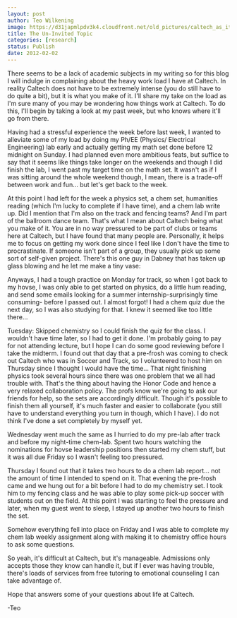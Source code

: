 ```yaml
---
layout: post
author: Teo Wilkening
image: https://d31japmlpdv3k4.cloudfront.net/old_pictures/caltech_as_it_happens/6a0105349b8251970b01676157411b970b.jpg
title: The Un-Invited Topic
categories: [research]
status: Publish
date: 2012-02-02
---
```



There seems to be a lack of academic subjects in my writing so for this blog I will indulge in complaining about the heavy work load I have at Caltech. In reality Caltech does not have to be extremely intense (you do still have to do quite a bit), but it is what you make of it. I'll share my take on the load as I'm sure many of you may be wondering how things work at Caltech. To do this, I'll begin by taking a look at my past week, but who knows where it'll go from there.

  Having had a stressful experience the week before last week, I wanted to alleviate some of my load by doing my Ph/EE (Physics/ Electrical Engineering) lab early and actually getting my math set done before 12 midnight on Sunday. I had planned even more ambitious feats, but suffice to say that it seems like things take longer on the weekends and though I did finish the lab, I went past my target time on the math set. It wasn't as if I was sitting around the whole weekend though, I mean, there is a trade-off between work and fun... but let's get back to the week.

  At this point I had left for the week a physics set, a chem set, humanities reading (which I'm lucky to complete if I have time), and a chem lab write up. Did I mention that I'm also on the track and fencing teams? And I'm part of the ballroom dance team. That's what I mean about Caltech being what you make of it. You are in no way pressured to be part of clubs or teams here at Caltech, but I have found that many people are. Personally, it helps me to focus on getting my work done since I feel like I don't have the time to procrastinate. If someone isn't part of a group, they usually pick up some sort of self-given project. There's this one guy in Dabney that has taken up glass blowing and he let me make a tiny vase:

Anyways, I had a tough practice on Monday for track, so when I got back to my hovse, I was only able to get started on physics, do a little hum reading, and send some emails looking for a summer internship-surprisingly time consuming- before I passed out. I almost forgot! I had a chem quiz due the next day, so I was also studying for that. I knew it seemed like too little there...

Tuesday: Skipped chemistry so I could finish the quiz for the class. I wouldn't have time later, so I had to get it done. I'm probably going to pay for not attending lecture, but I hope I can do some good reviewing before I take the midterm. I found out that day that a pre-frosh was coming to check out Caltech who was in Soccer and Track, so I volunteered to host him on Thursday since I thought I would have the time... That night finishing physics took several hours since there was one problem that we all had trouble with. That's the thing about having the Honor Code and hence a very relaxed collaboration policy. The profs know we're going to ask our friends for help, so the sets are accordingly difficult. Though it's possible to finish them all yourself, it's much faster and easier to collaborate (you still have to understand everything you turn in though, which I have). I do not think I've done a set completely by myself yet.

Wednesday went much the same as I hurried to do my pre-lab after track and before my night-time chem-lab. Spent two hours watching the nominations for hovse leadership positions then started my chem stuff, but it was all due Friday so I wasn't feeling too pressured.

Thursday I found out that it takes two hours to do a chem lab report... not the amount of time I intended to spend on it. That evening the pre-frosh came and we hung out for a bit before I had to do my chemistry set. I took him to my fencing class and he was able to play some pick-up soccer with students out on the field. At this point I was starting to feel the pressure and later, when my guest went to sleep, I stayed up another two hours to finish the set.

Somehow everything fell into place on Friday and I was able to complete my chem lab weekly assignment along with making it to chemistry office hours to ask some questions.

So yeah, it's difficult at Caltech, but it's manageable. Admissions only accepts those they know can handle it, but if I ever was having trouble, there's loads of services from free tutoring to emotional counseling I can take advantage of.

Hope that answers some of your questions about life at Caltech.

-Teo

